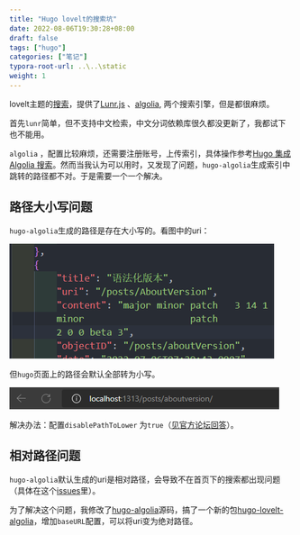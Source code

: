 ```yaml
---
title: "Hugo lovelt的搜索坑"
date: 2022-08-06T19:30:28+08:00
draft: false
tags: ["hugo"]
categories: ["笔记"]
typora-root-url: ..\..\static
weight: 1
---
```




lovelt主题的[搜索](https://hugoloveit.com/zh-cn/theme-documentation-basics/#5-%E6%90%9C%E7%B4%A2)，提供了[Lunr.js](https://lunrjs.com/) 、[algolia](https://www.algolia.com/), 两个搜索引擎，但是都很麻烦。

首先`lunr`简单，但不支持中文检索，中文分词依赖库很久都没更新了，我都试下也不能用。

`algolia` ，配置比较麻烦，还需要注册账号，上传索引，具体操作参考[Hugo 集成 Algolia 搜索](https://www.qikqiak.com/post/hugo-integrated-algolia-search/)。然而当我认为可以用时，又发现了问题，`hugo-algolia`生成索引中跳转的路径都不对。于是需要一个一个解决。

## 路径大小写问题

`hugo-algolia`生成的路径是存在大小写的。看图中的uri：

![image-20220806194901626](/images/image-20220806194901626.png)

但`hugo`页面上的路径会默认全部转为小写。

![image-20220806195549873](/images/image-20220806195549873.png)



解决办法：配置`disablePathToLower` 为`true`（[见官方论坛回答](https://discourse.gohugo.io/t/disable-hugo-case-sensitive-url-matching/2498)）。



## 相对路径问题

`hugo-algolia`默认生成的uri是相对路径，会导致不在首页下的搜索都出现问题（具体在这个[issues](https://github.com/dillonzq/LoveIt/issues/421)里）。

为了解决这个问题，我修改了[hugo-algolia](https://github.com/replicatedhq/hugo-algolia)源码，搞了一个新的包[hugo-lovelt-algolia](https://github.com/lxw15337674/hugo-lovelt-algolia)，增加`baseURL`配置，可以将uri变为绝对路径。

